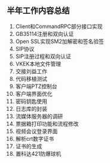 ## 半年工作内容总结

1. Client和CommandRPC部分接口实现
2. GB35114注册和双向认证
3. Open SSL实现SM2加解密和签名验签
4. SIP协议
5. SIP注册过程和双向认证
6. VKEK本地文件管理
7. 交接刘益工作
8. 代码移植测试
9. 客户端PTZ控制台
10. 客户端界面优化
11. 密码钥匙使用
12. 日志库的封装
13. 流媒体服务器的调研
14. 票据箱打印功能和流程修改
15. 视频会议登录界面
16. 解析crt数字证书
17. 证书的生成
18. 置科达421防爆球机
